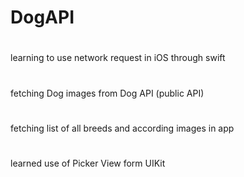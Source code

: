 # DogAPI
#
learning to use network request in iOS through swift 
#
fetching Dog images from Dog API (public API)
#
fetching list of all breeds and according images in app 
#
learned use of Picker View form UIKit
